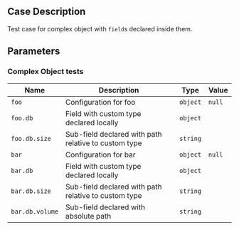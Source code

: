 ## Case Description

Test case for complex object with `field`s declared inside them.

## Parameters

### Complex Object tests

| Name            | Description                                          | Type     | Value  |
| --------------- | ---------------------------------------------------- | -------- | ------ |
| `foo`           | Configuration for foo                                | `object` | `null` |
| `foo.db`        | Field with custom type declared locally              | `object` |        |
| `foo.db.size`   | Sub-field declared with path relative to custom type | `string` |        |
| `bar`           | Configuration for bar                                | `object` | `null` |
| `bar.db`        | Field with custom type declared locally              | `object` |        |
| `bar.db.size`   | Sub-field declared with path relative to custom type | `string` |        |
| `bar.db.volume` | Sub-field declared with absolute path                | `string` |        |

